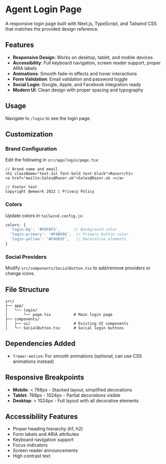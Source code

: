 # Agent Login Page

A responsive login page built with Next.js, TypeScript, and Tailwind CSS that matches the provided design reference.

## Features

- **Responsive Design**: Works on desktop, tablet, and mobile devices
- **Accessibility**: Full keyboard navigation, screen reader support, proper ARIA labels
- **Animations**: Smooth fade-in effects and hover interactions
- **Form Validation**: Email validation and password toggle
- **Social Login**: Google, Apple, and Facebook integration ready
- **Modern UI**: Clean design with proper spacing and typography

## Usage

Navigate to `/login` to see the login page.

## Customization

### Brand Configuration
Edit the following in `src/app/login/page.tsx`:

```tsx
// Brand name and email
<h1 className="text-2xl font-bold text-black">Razor</h1>
<a href="mailto:Sales@Razor.uk">Sales@Razor.uk →</a>

// Footer text
Copyright @wework 2022 | Privacy Policy
```

### Colors
Update colors in `tailwind.config.js`:

```js
colors: {
  'login-bg': '#FDF8F3',      // Background color
  'login-primary': '#F4B566',  // Primary button color
  'login-yellow': '#F4D03F',   // Decorative elements
}
```

### Social Providers
Modify `src/components/SocialButton.tsx` to add/remove providers or change icons.

## File Structure

```
src/
├── app/
│   └── login/
│       └── page.tsx          # Main login page
├── components/
│   ├── ui/                   # Existing UI components
│   └── SocialButton.tsx      # Social login buttons
```

## Dependencies Added

- `framer-motion`: For smooth animations (optional, can use CSS animations instead)

## Responsive Breakpoints

- **Mobile**: < 768px - Stacked layout, simplified decorations
- **Tablet**: 768px - 1024px - Partial decorations visible
- **Desktop**: > 1024px - Full layout with all decorative elements

## Accessibility Features

- Proper heading hierarchy (h1, h2)
- Form labels and ARIA attributes
- Keyboard navigation support
- Focus indicators
- Screen reader announcements
- High contrast text